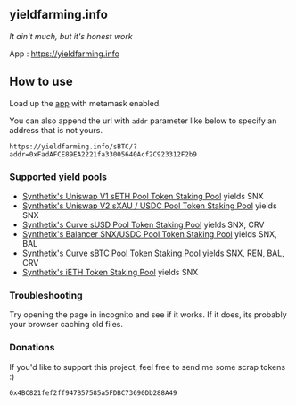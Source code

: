 ## yieldfarming.info

_It ain't much, but it's honest work_

App : https://yieldfarming.info

## How to use

Load up the [app](https://yieldfarming.info) with metamask enabled.

You can also append the url with `addr` parameter like below to specify an address that is not yours.

`https://yieldfarming.info/sBTC/?addr=0xFadAFCE89EA2221fa33005640Acf2C923312F2b9`

### Supported yield pools
* [Synthetix's Uniswap V1 sETH Pool Token Staking Pool](https://yieldfarming.info/seth/) yields SNX
* [Synthetix's Uniswap V2 sXAU / USDC Pool Token Staking Pool](https://yieldfarming.info/sxau/) yields SNX
* [Synthetix's Curve sUSD Pool Token Staking Pool](https://yieldfarming.info/ieth/) yields SNX, CRV
* [Synthetix's Balancer SNX/USDC Pool Token Staking Pool](https://yieldfarming.info/snx-usdc/) yields SNX, BAL
* [Synthetix's Curve sBTC Pool Token Staking Pool](https://yieldfarming.info/sBTC/) yields SNX, REN, BAL, CRV
* [Synthetix's iETH Token Staking Pool](https://yieldfarming.info/ieth/) yields SNX

### Troubleshooting
Try opening the page in incognito and see if it works. If it does, its probably your browser caching old files.

### Donations
If you'd like to support this project, feel free to send me some scrap tokens :) 

`0x4BC821fef2ff947B57585a5FDBC73690Db288A49`